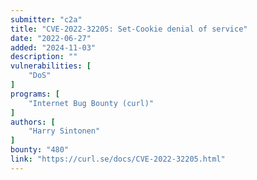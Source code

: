 ```yaml
---
submitter: "c2a"
title: "CVE-2022-32205: Set-Cookie denial of service"
date: "2022-06-27"
added: "2024-11-03"
description: ""
vulnerabilities: [
    "DoS"
]
programs: [
    "Internet Bug Bounty (curl)"
]
authors: [
    "Harry Sintonen"
]
bounty: "480"
link: "https://curl.se/docs/CVE-2022-32205.html"
---
```





